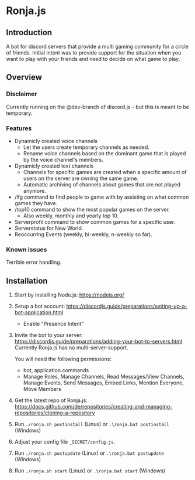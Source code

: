 # Ronja.js

## Introduction

A bot for discord servers that provide a multi gaming community for a circle of
friends. Initial intent was to provide support for the situation when you want
to play with your friends and need to decide on what game to play.

## Overview

### Disclaimer

Currently running on the @dev-branch of discord.js - but this is meant to be
temporary.

### Features

- Dynamicly created voice channels
  - Let the users create temporary channels as needed.
  - Rename voice channels based on the dominant game that is played by
    the voice channel's members.
- Dynamicly created text channels
  - Channels for specific games are created when a specific amount of
    users on the server are owning the same game.
  - Automatic archiving of channels about games that are not played anymore.
- /lfg command to find people to game with by assisting on what common
  games they have.
- /top10 command to show the most popular games on the server.
  - Also weekly, monthly and yearly top 10.
- Serverprofil command to show common games for a specific user.
- Serverstatus for New World.
- Reoccurring Events (weekly, bi-weekly, n-weekly so far).

### Known issues

Terrible error handling.

## Installation

1. Start by installing Node.js:
   https://nodejs.org/

2. Setup a bot account:
   https://discordjs.guide/preparations/setting-up-a-bot-application.html
   - Enable "Presence Intent"

3. Invite the bot to your server:
   https://discordjs.guide/preparations/adding-your-bot-to-servers.html
   Currently Ronja.js has no multi-server-support.
   
   You will need the following permissions:
   - bot, application.commands
   - Manage Roles, Manage Channels, Read Messages/View Channels, Manage Events, Send Messages,
     Embed Links, Mention Everyone, Move Members

4. Get the latest repo of Ronja.js:
   https://docs.github.com/de/repositories/creating-and-managing-repositories/cloning-a-repository

5. Run `./ronja.sh postinstall` (Linux) or `.\ronja.bat postinstall` (Windows)

6. Adjust your config file `_SECRET/config.js`.

7. Run `./ronja.sh postupdate` (Linux) or `.\ronja.bat postupdate` (Windows)

8. Run `./ronja.sh start` (Linux) or `.\ronja.bat start` (Windows)

<!-- https://docs.github.com/en/get-started/writing-on-github/getting-started-with-writing-and-formatting-on-github/basic-writing-and-formatting-syntax -->
